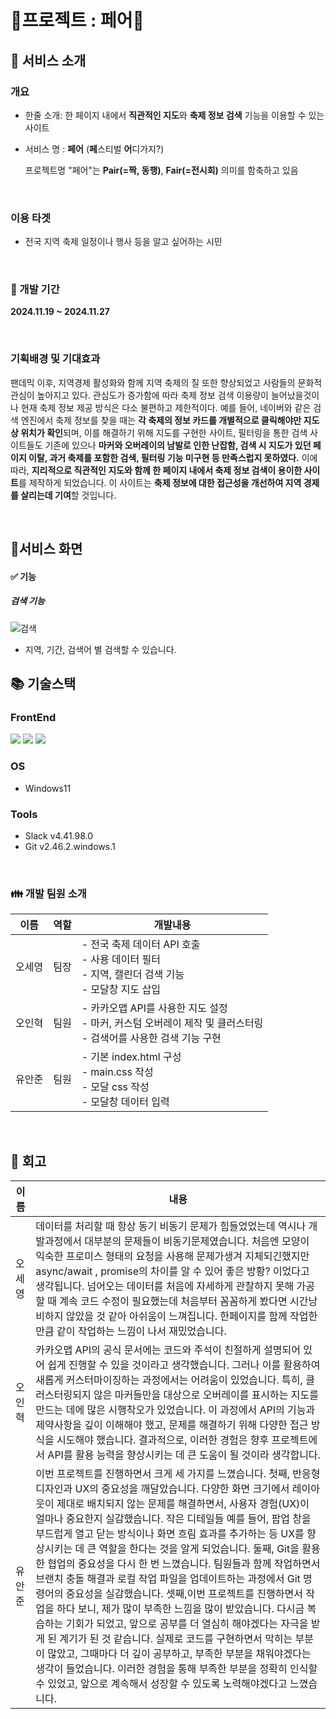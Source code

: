 
</br>
</br>
</br>
</br>
</br>


# :star2:프로젝트 : 페어:star2:

## :dizzy: 서비스 소개

### 개요

- 한줄 소개: 한 페이지 내에서 **직관적인 지도**와 **축제 정보 검색** 기능을 이용할 수 있는 사이트

- 서비스 명 : **페어** (**페**스티벌 **어**디가지?)

  프로젝트명 "페어"는 **Pair(=짝, 동행)**, **Fair(=전시회)** 의미를 함축하고 있음
  
</br>

### 이용 타겟

- 전국 지역 축제 일정이나 행사 등을 알고 싶어하는 시민
  
</br>

### :calendar: 개발 기간

**2024.11.19 ~ 2024.11.27**

</br>

### 기획배경 및 기대효과

 팬데믹 이후, 지역경제 활성화와 함께 지역 축제의 질 또한 향상되었고 사람들의 문화적 관심이 높아지고 있다.
관심도가 증가함에 따라 축제 정보 검색 이용량이 늘어났을것이나 현재 축제 정보 제공 방식은 다소 불편하고 제한적이다.
예를 들어, 네이버와 같은 검색 엔진에서 축제 정보를 찾을 때는 **각 축제의 정보 카드를 개별적으로 클릭해야만 지도상 위치가 확인**되며,
이를 해결하기 위해 지도를 구현한 사이트, 필터링을 통한 검색 사이트들도 기존에 있으나 **마커와 오버레이의 남발로 인한 난잡함,
검색 시 지도가 있던 페이지 이탈, 과거 축제를 포함한 검색, 필터링 기능 미구현 등 만족스럽지 못하였다.**
이에 따라, **지리적으로 직관적인 지도와 함께 한 페이지 내에서 축제 정보 검색이 용이한 사이트**를 제작하게 되었습니다.
이 사이트는 **축제 정보에 대한 접근성을 개선하여 지역 경제를 살리는데 기여**할 것입니다.

</br>

## :dizzy:서비스 화면


#### ✅ 기능

#####  검색 기능

![검색](https://user-images.githubusercontent.com/82326116/219567389-fe142847-d30c-4734-aabb-5ac33a6b2287.gif)

- 지역, 기간, 검색어 별 검색할 수 있습니다.


## 📚 기술스택 

### FrontEnd

  <img src="https://img.shields.io/badge/html5-E34F26?style=for-the-badge&logo=html5&logoColor=white"> <img src="https://img.shields.io/badge/css-1572B6?style=for-the-badge&logo=css3&logoColor=white"> <img src="https://img.shields.io/badge/javascript-F7DF1E?style=for-the-badge&logo=javascript&logoColor=black">   

### OS

- Windows11

### Tools

- Slack v4.41.98.0
- Git v2.46.2.windows.1

</br>

### :family: 개발 팀원 소개

| 이름   | 역할                           | 개발내용                                                     |
| ------ | ------------------------------ | ------------------------------------------------------------ |
| 오세영 | 팀장                            | - 전국 축제 데이터 API 호출<br />- 사용 데이터 필터<br />- 지역, 캘린더 검색 기능<br />- 모달창 지도 삽입 |
| 오인혁 | 팀원                            | - 카카오맵 API를 사용한 지도 설정<br />- 마커, 커스텀 오버레이 제작 및 클러스터링<br />- 검색어를 사용한 검색 기능 구현 |
| 유안준 | 팀원                            | - 기본 index.html 구성<br />- main.css 작성<br />- 모달 css 작성<br />- 모달창 데이터 입력 |

</br>

## :memo: 회고

| 이름   | 내용                                                         |
| ------ | ------------------------------------------------------------ |
| 오세영 |  데이터를 처리할 때 항상 동기 비동기 문제가 힘들었었는데 역시나 개발과정에서 대부분의 문제들이 비동기문제였습니다. 처음엔 모양이 익숙한 프로미스 형태의 요청을 사용해 문제가생겨 지체되긴했지만 async/await , promise의 차이를 알 수 있어 좋은 방황? 이었다고 생각됩니다. 넘어오는 데이터를 처음에 자세하게 관찰하지 못해 가공할 때 계속 코드 수정이 필요했는데 처음부터 꼼꼼하게 봤다면 시간낭비하지 않았을 것 같아 아쉬움이 느껴집니다. 한페이지를 함께 작업한 만큼 같이 작업하는 느낌이 나서 재밌었습니다. |
| 오인혁  |  카카오맵 API의 공식 문서에는 코드와 주석이 친절하게 설명되어 있어 쉽게 진행할 수 있을 것이라고 생각했습니다. 그러나 이를 활용하여 새롭게 커스터마이징하는 과정에서는 어려움이 있었습니다. 특히, 클러스터링되지 않은 마커들만을 대상으로 오버레이를 표시하는 지도를 만드는 데에 많은 시행착오가 있었습니다. 이 과정에서 API의 기능과 제약사항을 깊이 이해해야 했고, 문제를 해결하기 위해 다양한 접근 방식을 시도해야 했습니다. 결과적으로, 이러한 경험은 향후 프로젝트에서 API를 활용 능력을 향상시키는 데 큰 도움이 될 것이라 생각합니다. |
| 유안준  |  이번 프로젝트를 진행하면서 크게 세 가지를 느꼈습니다. 첫째, 반응형 디자인과 UX의 중요성을 깨달았습니다. 다양한 화면 크기에서 레이아웃이 제대로 배치되지 않는 문제를 해결하면서, 사용자 경험(UX)이 얼마나 중요한지 실감했습니다. 작은 디테일들 예를 들어, 팝업 창을 부드럽게 열고 닫는 방식이나 화면 흐림 효과를 추가하는 등 UX를 향상시키는 데 큰 역할을 한다는 것을 알게 되었습니다. 둘째, Git을 활용한 협업의 중요성을 다시 한 번 느꼈습니다. 팀원들과 함께 작업하면서 브랜치 충돌 해결과 로컬 작업 파일을 업데이트하는 과정에서 Git 명령어의 중요성을 실감했습니다. 셋째,이번 프로젝트를 진행하면서 작업을 하다 보니, 제가 많이 부족한 느낌을 많이 받았습니다. 다시금 복습하는 기회가 되었고, 앞으로 공부를 더 열심히 해야겠다는 자극을 받게 된 계기가 된 것 같습니다. 실제로 코드를 구현하면서 막히는 부분이 많았고, 그때마다 더 깊이 공부하고, 부족한 부분을 채워야겠다는 생각이 들었습니다. 이러한 경험을 통해 부족한 부분을 정확히 인식할 수 있었고, 앞으로 계속해서 성장할 수 있도록 노력해야겠다고 느꼈습니다. |

